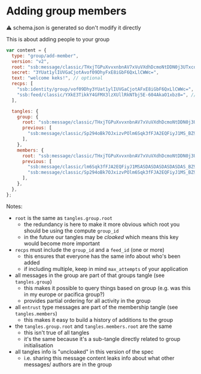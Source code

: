 # Adding group members

:warning: schema.json is generated so don't modify it directly

This is about adding people to your group

```js
var content = {
  type: "group/add-member",
  version: "v2",
  root: "ssb:message/classic/THxjTGPuXvvxnbnAV7xVuVXdhDcmoNtDDN0j3UTxcd8=",
  secret: "3YUat1ylIUVGaCjotAvof09DhyFxE8iGbF6QxLlCWWc=",
  text: "welcome keks!", // optional
  recps: [
    "ssb:identity/group/vof09Dhy3YUat1ylIUVGaCjotAFxE8iGbF6QxLlCWWc=", // group_id
    "ssb:feed/classic/YXkE3TikkY4GFMX3lzXUllRkNTbj5E-604AkaO1xbz8=", // feed_id (for new person)
  ],

  tangles: {
    group: {
      root: "ssb:message/classic/THxjTGPuXvvxnbnAV7xVuVXdhDcmoNtDDN0j3UTxcd8=",
      previous: [
        "ssb:message/classic/Sp294oBk7OJxizvPOlm6Sqk3fFJA2EQFiyJ1MS_BZ9E=",
      ],
    },
    members: {
      root: "ssb:message/classic/THxjTGPuXvvxnbnAV7xVuVXdhDcmoNtDDN0j3UTxcd8=",
      previous: [
        "ssb:message/classic/lm6Sqk3fFJA2EQFiyJ1MSASDASDASDASDASDAS_BZ9E=",
        "ssb:message/classic/Sp294oBk7OJxizvPOlm6Sqk3fFJA2EQFiyJ1MS_BZ9E=",
      ],
    },
  },
};
```

Notes:

- `root` is the same as `tangles.group.root`
  - the redundancy is here to make it more obvious which root you should be using the compute `group_id`
  - in the future our tangles may be _cloaked_ which means this key would become more important
- `recps` must include the `group_id` and a `feed_id` (one or more)
  - this ensures that everyone has the same info about who's been added
  - if including multiple, keep in mind `max_attempts` of your application
- all messages in the group are part of that groups tangle (see `tangles.group`)
  - this makes it possible to query things based on group (e.g. was this in my europe or pacifica group?)
  - provides partial ordering for all activity in the group
- all `entrust` type messages are part of the membership tangle (see `tangles.members`)
  - this makes it easy to build a history of additions to the group
- the `tangles.group.root` and `tangles.members.root` are the same
  - this isn't true of all tangles
  - it's the same because it's a sub-tangle directly related to group initialisation
- all tangles info is "uncloaked" in this version of the spec
  - i.e. sharing this message content leaks info about what other messages/ authors are in the group
